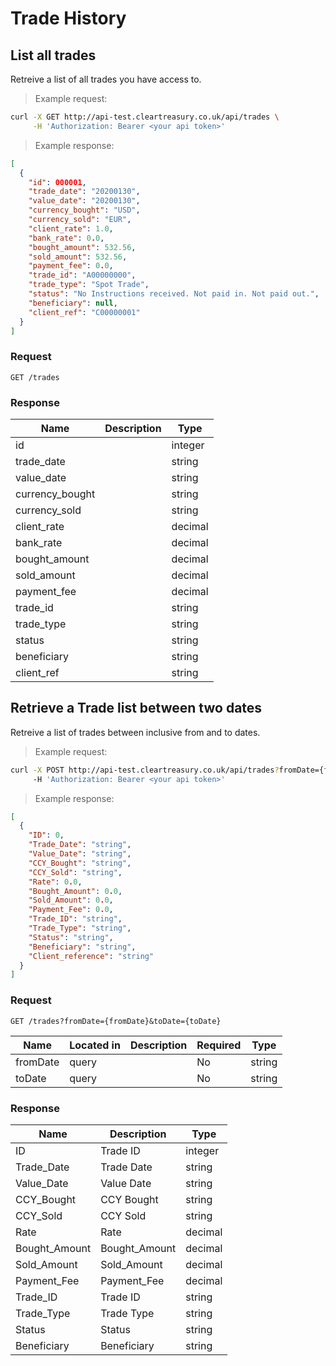 # Trade History

## List all trades

Retreive a list of all trades you have access to.

> Example request:

```bash
curl -X GET http://api-test.cleartreasury.co.uk/api/trades \
     -H 'Authorization: Bearer <your api token>'
```

> Example response:

```json
[
  {
    "id": 000001,
    "trade_date": "20200130",
    "value_date": "20200130",
    "currency_bought": "USD",
    "currency_sold": "EUR",
    "client_rate": 1.0,
    "bank_rate": 0.0,
    "bought_amount": 532.56,
    "sold_amount": 532.56,
    "payment_fee": 0.0,
    "trade_id": "A00000000",
    "trade_type": "Spot Trade",
    "status": "No Instructions received. Not paid in. Not paid out.",
    "beneficiary": null,
    "client_ref": "C00000001"
  }
]
```

### Request

`GET /trades`

### Response

| Name            | Description | Type    |
| --------------- | ----------- | ------- |
| id              |             | integer |
| trade_date      |             | string  |
| value_date      |             | string  |
| currency_bought |             | string  |
| currency_sold   |             | string  |
| client_rate     |             | decimal |
| bank_rate       |             | decimal |
| bought_amount   |             | decimal |
| sold_amount     |             | decimal |
| payment_fee     |             | decimal |
| trade_id        |             | string  |
| trade_type      |             | string  |
| status          |             | string  |
| beneficiary     |             | string  |
| client_ref      |             | string  |

## Retrieve a Trade list between two dates

Retreive a list of trades between inclusive from and to dates.

> Example request:

```bash
curl -X POST http://api-test.cleartreasury.co.uk/api/trades?fromDate={fromDate}&toDate={toDate} \
     -H 'Authorization: Bearer <your api token>'
```

> Example response:

```json
[
  {
    "ID": 0,
    "Trade_Date": "string",
    "Value_Date": "string",
    "CCY_Bought": "string",
    "CCY_Sold": "string",
    "Rate": 0.0,
    "Bought_Amount": 0.0,
    "Sold_Amount": 0.0,
    "Payment_Fee": 0.0,
    "Trade_ID": "string",
    "Trade_Type": "string",
    "Status": "string",
    "Beneficiary": "string",
    "Client_reference": "string"
  }
]
```

### Request

`GET /trades?fromDate={fromDate}&toDate={toDate}`

| Name     | Located in | Description | Required | Type   |
| -------- | ---------- | ----------- | -------- | ------ |
| fromDate | query      |             | No       | string |
| toDate   | query      |             | No       | string |

### Response

| Name          | Description   | Type    |
| ------------- | ------------- | ------- |
| ID            | Trade ID      | integer |
| Trade_Date    | Trade Date    | string  |
| Value_Date    | Value Date    | string  |
| CCY_Bought    | CCY Bought    | string  |
| CCY_Sold      | CCY Sold      | string  |
| Rate          | Rate          | decimal |
| Bought_Amount | Bought_Amount | decimal |
| Sold_Amount   | Sold_Amount   | decimal |
| Payment_Fee   | Payment_Fee   | decimal |
| Trade_ID      | Trade ID      | string  |
| Trade_Type    | Trade Type    | string  |
| Status        | Status        | string  |
| Beneficiary   | Beneficiary   | string  |

<!--
## Retrieve payment instruction by ID

> Example request:

```bash
curl -X GET http://api-test.cleartreasury.co.uk/api/trades/{id} \
     -H 'Authorization: Bearer <your api token>'
```

> Example response:

```json
[
  {
    "ID": 0,
    "Trade_Date": "string",
    "Value_Date": "string",
    "CCY_Bought": "string",
    "CCY_Sold": "string",
    "Rate": 0,
    "Bought_Amount": 0,
    "Sold_Amount": 0,
    "Payment_Fee": 0,
    "Trade_ID": "string",
    "Trade_Type": "string",
    "Status": "string",
    "Beneficiary": "string"
  }
]
```

### Request

`GET /trades/{id}`

| Name | Description  | Required | Type   |
| ---- | ------------ | -------- | ------ |
| id   | Payment GUID | Yes      | string |

### Response

| Name          | Description   | Type    |
| ------------- | ------------- | ------- |
| ID            | Trade ID      | integer |
| Trade_Date    | Trade Date    | string  |
| Value_Date    | Value Date    | string  |
| CCY_Bought    | CCY Bought    | string  |
| CCY_Sold      | CCY Sold      | string  |
| Rate          | Rate          | decimal |
| Bought_Amount | Bought_Amount | decimal |
| Sold_Amount   | Sold_Amount   | decimal |
| Payment_Fee   | Payment_Fee   | decimal |
| Trade_ID      | Trade ID      | string  |
| Trade_Type    | Trade Type    | string  |
| Status        | Status        | string  |
| Beneficiary   | Beneficiary   | string  |
-->

